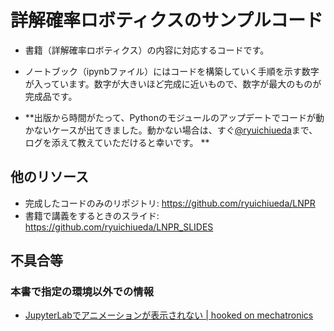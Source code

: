 # 詳解確率ロボティクスのサンプルコード

* 書籍（詳解確率ロボティクス）の内容に対応するコードです。
* ノートブック（ipynbファイル）にはコードを構築していく手順を示す数字が入っています。数字が大きいほど完成に近いもので、数字が最大のものが完成品です。

* **出版から時間がたって、Pythonのモジュールのアップデートでコードが動かないケースが出てきました。動かない場合は、すぐ[@ryuichiueda](https://twitter.com/ryuichiueda)まで、ログを添えて教えていただけると幸いです。 **

## 他のリソース

* 完成したコードのみのリポジトリ: https://github.com/ryuichiueda/LNPR
* 書籍で講義をするときのスライド: https://github.com/ryuichiueda/LNPR_SLIDES

## 不具合等

### 本書で指定の環境以外での情報

* [JupyterLabでアニメーションが表示されない | hooked on mechatronics](https://hooked-on-mas.hatenablog.com/entry/2019/11/16/012422)
